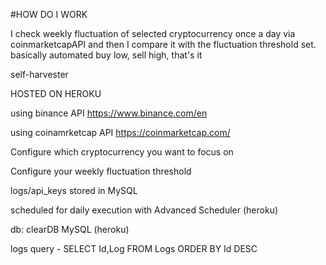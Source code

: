 #HOW DO I WORK

I check weekly fluctuation of selected cryptocurrency once a day via coinmarketcapAPI and then I compare it with the fluctuation threshold set.
basically automated buy low, sell high, that's it

self-harvester

HOSTED ON HEROKU

using binance API https://www.binance.com/en

using coinamrketcap API https://coinmarketcap.com/

Configure which cryptocurrency you want to focus on

Configure your weekly fluctuation threshold

logs/api_keys stored in MySQL

scheduled for daily execution with Advanced Scheduler (heroku)

db: clearDB MySQL (heroku)


logs query - SELECT Id,Log FROM Logs ORDER BY Id DESC
